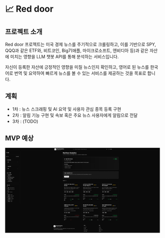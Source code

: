 # 📈 Red door

## 프로젝트 소개

Red door 프로젝트는 미국 경제 뉴스를 주기적으로 크롤링하고, 이를 기반으로 SPY, QQQ과 같은 ETF와, 비트코인, Big7(애플, 마이크로소프트, 엔비디아 등)과 같은 자산에 미치는 영향을 LLM 챗봇
API를 통해 분석하는 서비스입니다.

자신이 등록한 자산에 긍정적인 영향을 미칠 뉴스인지 확인하고, 영어로 된 뉴스를 한국어로 번역 및 요약하여 빠르게 뉴스를 볼 수 있는 서비스를 제공하는 것을 목표로 합니다.

## 계획

- 1차 : 뉴스 스크래핑 및 AI 요약 및 사용자 관심 종목 등록 구현
- 2차 : 알림 기능 구현 및 속보 혹은 주요 뉴스 사용자에게 알림으로 전달
- 3차 : (TODO)

## MVP 예상
![img.png](img.png)
